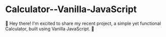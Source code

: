 # Calculator--Vanilla-JavaScript
🚀 Hey there! I'm excited to share my recent project, a simple yet functional Calculator, built using Vanilla JavaScript. 🧮

